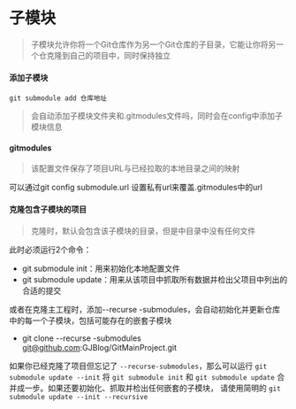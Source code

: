 # 子模块

> 子模块允许你将一个Git仓库作为另一个Git仓库的子目录，它能让你将另一个仓克隆到自己的项目中，同时保持独立

#### 添加子模块

```shell
git submodule add 仓库地址
```

> 会自动添加子模块文件夹和.gitmodules文件吗，同时会在config中添加子模块信息

#### gitmodules

> 该配置文件保存了项目URL与已经拉取的本地目录之间的映射

可以通过git config submodule.url 设置私有url来覆盖.gitmodules中的url

#### 克隆包含子模块的项目

> 克隆时，默认会包含该子模块的目录，但是中目录中没有任何文件

此时必须运行2个命令：

* git submodule init：用来初始化本地配置文件
* git submodule update：用来从该项目中抓取所有数据并检出父项目中列出的合适的提交

或者在克隆主工程时，添加--recurse -submodules，会自动初始化并更新仓库中的每一个子模块，包括可能存在的嵌套子模块

* git clone --recurse -submodules git@github.com:GJBlog/GitMainProject.git

如果你已经克隆了项目但忘记了 `--recurse-submodules`，那么可以运行 `git submodule update --init` 将 `git submodule init` 和 `git submodule update` 合并成一步。如果还要初始化、抓取并检出任何嵌套的子模块， 请使用简明的 `git submodule update --init --recursive`